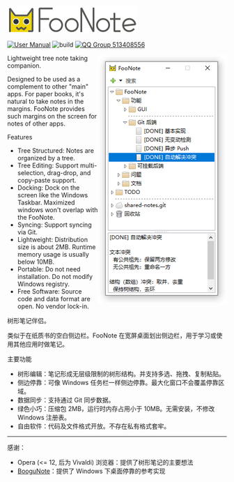 ![FooNote](doc/image/banner.png)

[![User Manual](https://readthedocs.org/projects/foonote/badge/?version=latest&style=flat)](https://foonote.readthedocs.io/)
![build](https://github.com/quark-zju/FooNote/workflows/build/badge.svg)
[![QQ Group 513408556](https://img.shields.io/badge/QQ群-513408556-blue.svg)](https://jq.qq.com/?_wv=1027&k=RYw10ME8)


<img align="right" src="doc/image/main-window-win32.png" />

Lightweight tree note taking companion.

Designed to be used as a complement to other "main" apps. For paper books, it's natural to take notes in the margins. FooNote provides such margins on the screen for notes of other apps.

Features
- Tree Structured: Notes are organized by a tree.
- Tree Editing: Support multi-selection, drag-drop, and copy-paste support.
- Docking: Dock on the screen like the Windows Taskbar. Maximized windows won't overlap with the FooNote.
- Syncing: Support syncing via Git.
- Lightweight: Distribution size is about 2MB. Runtime memory usage is usually below 10MB.
- Portable: Do not need installation. Do not modify Windows registry.
- Free Software: Source code and data format are open. No vendor lock-in.


树形笔记伴侣。

类似于在纸质书的空白侧边栏。FooNote 在宽屏桌面划出侧边栏，用于学习或使用其他应用时做笔记。

主要功能
- 树形编辑：笔记形成无层级限制的树形结构。并支持多选、拖拽、复制粘贴。
- 侧边停靠：可像 Windows 任务栏一样侧边停靠。最大化窗口不会覆盖停靠区域。
- 数据同步：支持通过 Git 同步数据。
- 绿色小巧：压缩包 2MB，运行时内存占用小于 10MB。无需安装，不修改 Windows 注册表。
- 自由软件：代码及文件格式开放。不存在私有格式套牢。

----

感谢：
- Opera (<= 12, 后为 Vivaldi) 浏览器：提供了树形笔记的主要想法
- [BooguNote](https://github.com/boogunote/bn1)：提供了 Windows 下桌面停靠的参考实现

